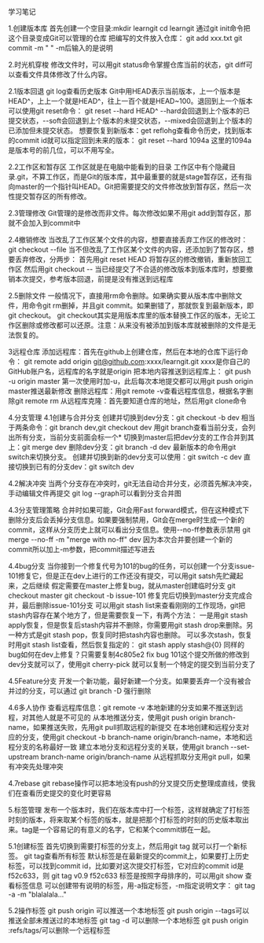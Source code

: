 学习笔记


1.创建版本库
首先创建一个空目录:mkdir learngit
cd learngit
通过git init命令把这个目录变成Git可以管理的仓库
把编写的文件放入仓库：
git add xxx.txt
git commit -m " "
-m后输入的是说明

2.时光机穿梭
修改文件时，可以用git status命令掌握仓库当前的状态，git diff可以查看文件具体修改了什么内容。

2.1版本回退
git log查看历史版本
Git中用HEAD表示当前版本，上一个版本是HEAD^，上上一个就是HEAD^，往上一百个就是HEAD~100。退回到上一个版本可以使用git reset命令：
git reset --hard HEAD^
--hard会回退到上个版本的已提交状态，--soft会回退到上个版本的未提交状态，--mixed会回退到上个版本的已添加但未提交状态。
想要恢复到新版本：get reflohg查看命令历史，找到版本的commit id就可以指定回到未来的版本：
git reset --hard 1094a
这里的1094a是版本号的前几位，可以不用写全。

2.2工作区和暂存区
工作区就是在电脑中能看到的目录
工作区中有个隐藏目录.git，不算工作区，而是Git的版本库，其中最重要的就是stage暂存区，还有指向master的一个指针叫HEAD。Git把需要提交的文件修改放到暂存区，然后一次性提交暂存区的所有修改。

2.3管理修改
Git管理的是修改而非文件。每次修改如果不用git add到暂存区，那就不会加入到commit中

2.4撤销修改
当改乱了工作区某个文件的内容，想要直接丢弃工作区的修改时：
git checkout --file
当不但改乱了工作区某个文件的内容，还添加到了暂存区，想要丢弃修改，分两步：
首先用git reset HEAD <file>将暂存区的修改撤销，重新放回工作区
然后用git checkout -- <file>
当已经提交了不合适的修改版本到版本库时，想要撤销本次提交，参考版本回退，前提是没有推送到远程库

2.5删除文件
一般情况下，直接用rm命令删除。如果确实要从版本库中删除文件，用命令git rm删掉，并且git commit。如果删错了，那就恢复到最新版本，即git checkout。
git checkout其实是用版本库里的版本替换工作区的版本，无论工作区删除或修改都可以还原。注意：从来没有被添加到版本库就被删除的文件是无法恢复的。

3远程仓库
添加远程库：首先在github上创建仓库，然后在本地的仓库下运行命令：
git remote add origin git@github.com:xxxx/learngit.git
xxxx是你自己的GitHub账户名，远程库的名字就是origin
把本地内容推送到远程库上：
git push -u origin master
第一次使用时加-u，此后每次本地提交都可以用git push origin master推送最新修改
删除远程库：用git remote -v查看远程库信息，根据名字删除git remote rm<name>
从远程库克隆：首先要知道仓库的地址，然后用git clone命令

4.分支管理
4.1创建与合并分支
创建并切换到dev分支：git checkout -b dev
相当于两条命令：git branch dev,git checkout dev
用git branch查看当前分支，会列出所有分支，当前分支前面会标一个*
切换到master后把dev分支的工作合并到其上：git merge dev
删除dev分支：git branch -d dev
最新版本的命令用git switch来切换分支。
创建并切换到新的dev分支可以使用：git switch -c dev
直接切换到已有的分支dev：git switch dev

4.2解决冲突
当两个分支存在冲突时，git无法自动合并分支，必须首先解决冲突，手动编辑文件再提交
git log --graph可以看到分支合并图

4.3分支管理策略
合并时如果可能，Git会用Fast forward模式，但在这种模式下删除分支后会丢掉分支信息。如果要强制禁用，Git会在merge时生成一个新的commit，这样从分支历史上就可以看出分支信息。使用--no-ff参数表示禁用
git merge --no-ff -m "merge with no-ff" dev
因为本次合并要创建一个新的commit所以加上-m参数，把commit描述写进去

4.4bug分支
当你接到一个修复代号为101的bug的任务，可以创建一个分支issue-101修复它，但是正在dev上进行的工作还没有提交，可以用git satsh先贮藏起来，之后继续
假定需要在master上修复bug，就从master创建临时分支
git checkout master
git checkout -b issue-101
修复完后切换到master分支完成合并，最后删除issue-101分支
可以用git stash list来查看刚刚的工作现场，git把stash内容存在某个地方了，但是需要恢复一下，有两个方法：
一是用git stash apply恢复，但是恢复后stash内容并不删除，你需要用git stash drop来删除。另一种方式是git stash pop，恢复同时把stash内容也删除。
可以多次stash，恢复时用git stash list查看，然后恢复指定的：
git stash apply stash@{0}
同样的bug如何在dev上修复？只需要复制4c805e2 fix bug 101这个提交所做的修改到dev分支就可以了，使用git cherry-pick <commit>就可以复制一个特定的提交到当前分支了

4.5Feature分支
开发一个新功能，最好新建一个分支。如果要丢弃一个没有被合并过的分支，可以通过
git branch -D <name>强行删除

4.6多人协作
查看远程库信息：git remote -v
本地新建的分支如果不推送到远程，对其他人就是不可见的
从本地推送分支，使用git push origin branch-name，如果推送失败，先用git pull抓取远程的新提交
在本地创建和远程分支对应的分支，使用git checkout -b branch-name origin/branch-name，本地和远程分支的名称最好一致
建立本地分支和远程分支的关联，使用git branch --set-upstream branch-name origin/branch-name
从远程抓取分支用git pull，如果有冲突先处理冲突

4.7rebase
git rebase操作可以把本地没有push的分叉提交历史整理成直线，使我们在查看历史提交的变化时更容易

5.标签管理
发布一个版本时，我们在版本库中打一个标签，这样就确定了打标签时刻的版本，将来取某个标签的版本，就是把那个打标签的时刻的历史版本取出来。tag是一个容易记的有意义的名字，它和某个commit绑在一起。

5.1创建标签
首先切换到需要打标签的分支上，然后用git tag <name>就可以打一个新标签。
git tag查看所有标签
默认标签是在最新提交的commit上，如果要打上历史标签，可以找到commit id，比如要对这次提交打标签，它对应的commit id是f52c633，则
git tag v0.9 f52c633
标签是按照字母排序的，可以用git show <tagname>查看标签信息
可以创建带有说明的标签，用-a指定标签，-m指定说明文字：
git tag -a <tagname> -m "blalalala..."

5.2操作标签
git push origin <tagname>可以推送一个本地标签
git push origin --tags可以推送全部未推送过的本地标签
git tag -d <tagname>可以删除一个本地标签
git push origin :refs/tags/<tagname>可以删除一个远程标签
